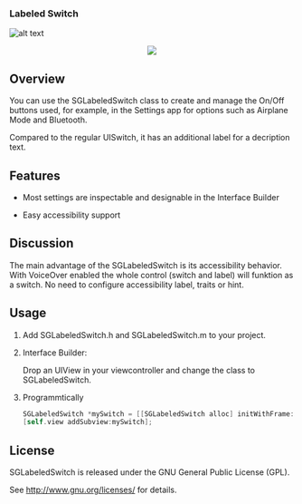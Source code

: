### Labeled Switch

![alt text](http://simonsapps.de/labeled_switch_example.png)

<p align="center"> 
<img src="http://simonsapps.de/labeled_switch_example.png">
</p>

## Overview

You can use the SGLabeledSwitch class to create and manage the On/Off buttons used, for example,
in the Settings app for options such as Airplane Mode and Bluetooth. 

Compared to the regular UISwitch, it has an additional label for a decription text.

## Features

- Most settings are inspectable and designable in the Interface Builder

- Easy accessibility support

## Discussion

The main advantage of the SGLabeledSwitch is its accessibility behavior.
With VoiceOver enabled the whole control (switch and label) will funktion as a switch.
No need to configure accessibility label, traits or hint.

## Usage

1. Add SGLabeledSwitch.h and SGLabeledSwitch.m to your project.

2. Interface Builder:
    
    Drop an UIView in your viewcontroller and change the class to SGLabeledSwitch.

3. Programmtically

    ```objectivec
    SGLabeledSwitch *mySwitch = [[SGLabeledSwitch alloc] initWithFrame:myFrame];
    [self.view addSubview:mySwitch];
    ```

## License

SGLabeledSwitch is released under the GNU General Public License (GPL). 

See <http://www.gnu.org/licenses/> for details.
